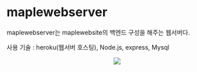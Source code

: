 # maplewebserver

maplewebserver는 maplewebsite의 백엔드 구성을 해주는 웹서버다.

사용 기술 : heroku(웹서버 호스팅), Node.js, express, Mysql

<p align="center">
<img src="https://user-images.githubusercontent.com/67909892/109591988-dc171600-7b51-11eb-8f5a-1acda7aa51d0.png" > </p>

